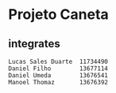 # Projeto Caneta

## integrates
    Lucas Sales Duarte  11734490 
    Daniel Filho        13677114
    Daniel Umeda        13676541
    Manoel Thomaz       13676392